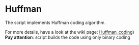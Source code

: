 Huffman
=======
The script implements Huffman coding algorithm.<br>

For more details, have a look at the wiki page: [Huffman_coding](https://en.wikipedia.org/wiki/Huffman_coding))<br>
__Pay attention__: script builds the code using only binary coding
